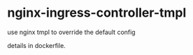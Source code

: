 # nginx-ingress-controller-tmpl
use nginx tmpl to override the default config

details in dockerfile.
